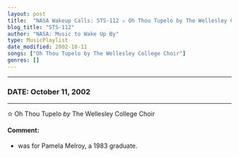 ```yaml
---
layout: post
title:  "NASA Wakeup Calls: STS-112 ✫ Oh Thou Tupelo by The Wellesley College Choir ✧ October 11, 2002"
blog_title: "STS-112"
author: "NASA: Music to Wake Up By"
type: MusicPlaylist
date_modified: 2002-10-11
songs: ["Oh Thou Tupelo by The Wellesley College Choir"]
genres: []
---
```


----
### DATE: October 11, 2002
----
✫ Oh Thou Tupelo *by* The Wellesley College Choir  

#### Comment:
* was for Pamela Melroy, a 1983 graduate.



<br/>
<center>
	<a target="_blank"
	   href="https://twitter.com/intent/tweet?hashtags=Space,NASA,Playlist,NASAWakeupCalls,SpaceProgram&text=🚀 {{ page.author}}, {{ page.title }}. {{ site.url }}{{ page.url }}&via=nasawakeupcalls"><i class="fab fa-twitter" title="Tweet this page" alt="Tweet this page" style="font-size: 1.3em;"></i></a>
	&nbsp; 	<i class="fas fa-user-astronaut" style="font-size: 1.5em;"></i> &nbsp;
    <a id="custom_amazon_link"
       type="amzn" search="#"
       category="popular music">
    <i class="fab fa-amazon" style="font-size: 1.3em;"></i></a>
</center>

<!-- Randomly resolve an individual entry from a song array -->
<script src="/assets/javascript/seedrandom.min.js"></script>
<script>
  var wake_me_up = ["Oh Thou Tupelo by The Wellesley College Choir"];
  var prng = new Math.seedrandom();
  function randomSong() {
    song = wake_me_up[Math.floor(Math.random() * wake_me_up.length)];
    var amazon_link = document.getElementById("custom_amazon_link");
    amazon_link.setAttribute("search", song);
  }
  window.onload = randomSong();
</script>
